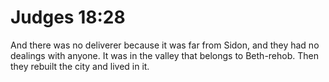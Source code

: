 # Judges 18:28

And there was no deliverer because it was far from Sidon, and they had no dealings with anyone. It was in the valley that belongs to Beth-rehob. Then they rebuilt the city and lived in it.
